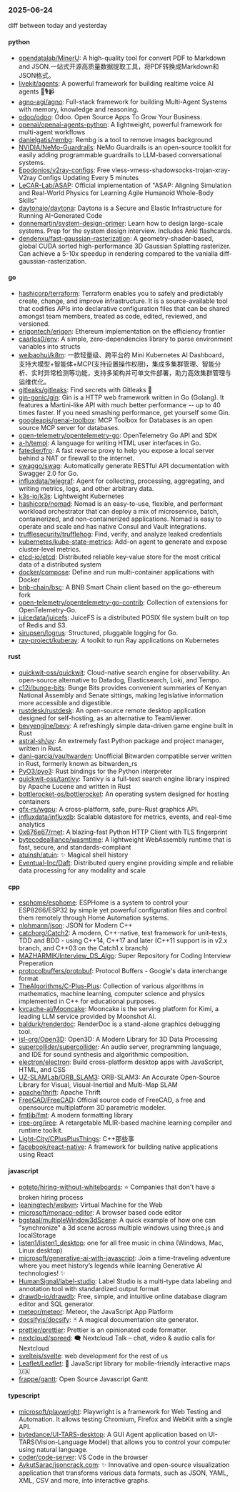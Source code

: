 ### 2025-06-24
diff between today and yesterday

#### python
* [opendatalab/MinerU](https://github.com/opendatalab/MinerU): A high-quality tool for convert PDF to Markdown and JSON.一站式开源高质量数据提取工具，将PDF转换成Markdown和JSON格式。
* [livekit/agents](https://github.com/livekit/agents): A powerful framework for building realtime voice AI agents 🤖🎙️📹
* [agno-agi/agno](https://github.com/agno-agi/agno): Full-stack framework for building Multi-Agent Systems with memory, knowledge and reasoning.
* [odoo/odoo](https://github.com/odoo/odoo): Odoo. Open Source Apps To Grow Your Business.
* [openai/openai-agents-python](https://github.com/openai/openai-agents-python): A lightweight, powerful framework for multi-agent workflows
* [danielgatis/rembg](https://github.com/danielgatis/rembg): Rembg is a tool to remove images background
* [NVIDIA/NeMo-Guardrails](https://github.com/NVIDIA/NeMo-Guardrails): NeMo Guardrails is an open-source toolkit for easily adding programmable guardrails to LLM-based conversational systems.
* [Epodonios/v2ray-configs](https://github.com/Epodonios/v2ray-configs): Free vless-vmess-shadowsocks-trojan-xray-V2ray Configs Updating Every 5 minutes
* [LeCAR-Lab/ASAP](https://github.com/LeCAR-Lab/ASAP): Official implementation of "ASAP: Aligning Simulation and Real-World Physics for Learning Agile Humanoid Whole-Body Skills"
* [daytonaio/daytona](https://github.com/daytonaio/daytona): Daytona is a Secure and Elastic Infrastructure for Running AI-Generated Code
* [donnemartin/system-design-primer](https://github.com/donnemartin/system-design-primer): Learn how to design large-scale systems. Prep for the system design interview. Includes Anki flashcards.
* [dendenxu/fast-gaussian-rasterization](https://github.com/dendenxu/fast-gaussian-rasterization): A geometry-shader-based, global CUDA sorted high-performance 3D Gaussian Splatting rasterizer. Can achieve a 5-10x speedup in rendering compared to the vanialla diff-gaussian-rasterization.

#### go
* [hashicorp/terraform](https://github.com/hashicorp/terraform): Terraform enables you to safely and predictably create, change, and improve infrastructure. It is a source-available tool that codifies APIs into declarative configuration files that can be shared amongst team members, treated as code, edited, reviewed, and versioned.
* [erigontech/erigon](https://github.com/erigontech/erigon): Ethereum implementation on the efficiency frontier
* [caarlos0/env](https://github.com/caarlos0/env): A simple, zero-dependencies library to parse environment variables into structs
* [weibaohui/k8m](https://github.com/weibaohui/k8m): 一款轻量级、跨平台的 Mini Kubernetes AI Dashboard，支持大模型+智能体+MCP(支持设置操作权限)，集成多集群管理、智能分析、实时异常检测等功能，支持多架构并可单文件部署，助力高效集群管理与运维优化。
* [gitleaks/gitleaks](https://github.com/gitleaks/gitleaks): Find secrets with Gitleaks 🔑
* [gin-gonic/gin](https://github.com/gin-gonic/gin): Gin is a HTTP web framework written in Go (Golang). It features a Martini-like API with much better performance -- up to 40 times faster. If you need smashing performance, get yourself some Gin.
* [googleapis/genai-toolbox](https://github.com/googleapis/genai-toolbox): MCP Toolbox for Databases is an open source MCP server for databases.
* [open-telemetry/opentelemetry-go](https://github.com/open-telemetry/opentelemetry-go): OpenTelemetry Go API and SDK
* [a-h/templ](https://github.com/a-h/templ): A language for writing HTML user interfaces in Go.
* [fatedier/frp](https://github.com/fatedier/frp): A fast reverse proxy to help you expose a local server behind a NAT or firewall to the internet.
* [swaggo/swag](https://github.com/swaggo/swag): Automatically generate RESTful API documentation with Swagger 2.0 for Go.
* [influxdata/telegraf](https://github.com/influxdata/telegraf): Agent for collecting, processing, aggregating, and writing metrics, logs, and other arbitrary data.
* [k3s-io/k3s](https://github.com/k3s-io/k3s): Lightweight Kubernetes
* [hashicorp/nomad](https://github.com/hashicorp/nomad): Nomad is an easy-to-use, flexible, and performant workload orchestrator that can deploy a mix of microservice, batch, containerized, and non-containerized applications. Nomad is easy to operate and scale and has native Consul and Vault integrations.
* [trufflesecurity/trufflehog](https://github.com/trufflesecurity/trufflehog): Find, verify, and analyze leaked credentials
* [kubernetes/kube-state-metrics](https://github.com/kubernetes/kube-state-metrics): Add-on agent to generate and expose cluster-level metrics.
* [etcd-io/etcd](https://github.com/etcd-io/etcd): Distributed reliable key-value store for the most critical data of a distributed system
* [docker/compose](https://github.com/docker/compose): Define and run multi-container applications with Docker
* [bnb-chain/bsc](https://github.com/bnb-chain/bsc): A BNB Smart Chain client based on the go-ethereum fork
* [open-telemetry/opentelemetry-go-contrib](https://github.com/open-telemetry/opentelemetry-go-contrib): Collection of extensions for OpenTelemetry-Go.
* [juicedata/juicefs](https://github.com/juicedata/juicefs): JuiceFS is a distributed POSIX file system built on top of Redis and S3.
* [sirupsen/logrus](https://github.com/sirupsen/logrus): Structured, pluggable logging for Go.
* [ray-project/kuberay](https://github.com/ray-project/kuberay): A toolkit to run Ray applications on Kubernetes

#### rust
* [quickwit-oss/quickwit](https://github.com/quickwit-oss/quickwit): Cloud-native search engine for observability. An open-source alternative to Datadog, Elasticsearch, Loki, and Tempo.
* [c12i/bunge-bits](https://github.com/c12i/bunge-bits): Bunge Bits provides convenient summaries of Kenyan National Assembly and Senate sittings, making legislative information more accessible and digestible.
* [rustdesk/rustdesk](https://github.com/rustdesk/rustdesk): An open-source remote desktop application designed for self-hosting, as an alternative to TeamViewer.
* [bevyengine/bevy](https://github.com/bevyengine/bevy): A refreshingly simple data-driven game engine built in Rust
* [astral-sh/uv](https://github.com/astral-sh/uv): An extremely fast Python package and project manager, written in Rust.
* [dani-garcia/vaultwarden](https://github.com/dani-garcia/vaultwarden): Unofficial Bitwarden compatible server written in Rust, formerly known as bitwarden_rs
* [PyO3/pyo3](https://github.com/PyO3/pyo3): Rust bindings for the Python interpreter
* [quickwit-oss/tantivy](https://github.com/quickwit-oss/tantivy): Tantivy is a full-text search engine library inspired by Apache Lucene and written in Rust
* [bottlerocket-os/bottlerocket](https://github.com/bottlerocket-os/bottlerocket): An operating system designed for hosting containers
* [gfx-rs/wgpu](https://github.com/gfx-rs/wgpu): A cross-platform, safe, pure-Rust graphics API.
* [influxdata/influxdb](https://github.com/influxdata/influxdb): Scalable datastore for metrics, events, and real-time analytics
* [0x676e67/rnet](https://github.com/0x676e67/rnet): A blazing-fast Python HTTP Client with TLS fingerprint
* [bytecodealliance/wasmtime](https://github.com/bytecodealliance/wasmtime): A lightweight WebAssembly runtime that is fast, secure, and standards-compliant
* [atuinsh/atuin](https://github.com/atuinsh/atuin): ✨ Magical shell history
* [Eventual-Inc/Daft](https://github.com/Eventual-Inc/Daft): Distributed query engine providing simple and reliable data processing for any modality and scale

#### cpp
* [esphome/esphome](https://github.com/esphome/esphome): ESPHome is a system to control your ESP8266/ESP32 by simple yet powerful configuration files and control them remotely through Home Automation systems.
* [nlohmann/json](https://github.com/nlohmann/json): JSON for Modern C++
* [catchorg/Catch2](https://github.com/catchorg/Catch2): A modern, C++-native, test framework for unit-tests, TDD and BDD - using C++14, C++17 and later (C++11 support is in v2.x branch, and C++03 on the Catch1.x branch)
* [MAZHARMIK/Interview_DS_Algo](https://github.com/MAZHARMIK/Interview_DS_Algo): Super Repository for Coding Interview Preperation
* [protocolbuffers/protobuf](https://github.com/protocolbuffers/protobuf): Protocol Buffers - Google's data interchange format
* [TheAlgorithms/C-Plus-Plus](https://github.com/TheAlgorithms/C-Plus-Plus): Collection of various algorithms in mathematics, machine learning, computer science and physics implemented in C++ for educational purposes.
* [kvcache-ai/Mooncake](https://github.com/kvcache-ai/Mooncake): Mooncake is the serving platform for Kimi, a leading LLM service provided by Moonshot AI.
* [baldurk/renderdoc](https://github.com/baldurk/renderdoc): RenderDoc is a stand-alone graphics debugging tool.
* [isl-org/Open3D](https://github.com/isl-org/Open3D): Open3D: A Modern Library for 3D Data Processing
* [supercollider/supercollider](https://github.com/supercollider/supercollider): An audio server, programming language, and IDE for sound synthesis and algorithmic composition.
* [electron/electron](https://github.com/electron/electron): Build cross-platform desktop apps with JavaScript, HTML, and CSS
* [UZ-SLAMLab/ORB_SLAM3](https://github.com/UZ-SLAMLab/ORB_SLAM3): ORB-SLAM3: An Accurate Open-Source Library for Visual, Visual-Inertial and Multi-Map SLAM
* [apache/thrift](https://github.com/apache/thrift): Apache Thrift
* [FreeCAD/FreeCAD](https://github.com/FreeCAD/FreeCAD): Official source code of FreeCAD, a free and opensource multiplatform 3D parametric modeler.
* [fmtlib/fmt](https://github.com/fmtlib/fmt): A modern formatting library
* [iree-org/iree](https://github.com/iree-org/iree): A retargetable MLIR-based machine learning compiler and runtime toolkit.
* [Light-City/CPlusPlusThings](https://github.com/Light-City/CPlusPlusThings): C++那些事
* [facebook/react-native](https://github.com/facebook/react-native): A framework for building native applications using React

#### javascript
* [poteto/hiring-without-whiteboards](https://github.com/poteto/hiring-without-whiteboards): ⭐️ Companies that don't have a broken hiring process
* [leaningtech/webvm](https://github.com/leaningtech/webvm): Virtual Machine for the Web
* [microsoft/monaco-editor](https://github.com/microsoft/monaco-editor): A browser based code editor
* [bgstaal/multipleWindow3dScene](https://github.com/bgstaal/multipleWindow3dScene): A quick example of how one can "synchronize" a 3d scene across multiple windows using three.js and localStorage
* [listen1/listen1_desktop](https://github.com/listen1/listen1_desktop): one for all free music in china (Windows, Mac, Linux desktop)
* [microsoft/generative-ai-with-javascript](https://github.com/microsoft/generative-ai-with-javascript): Join a time-traveling adventure where you meet history’s legends while learning Generative AI technologies! ✨
* [HumanSignal/label-studio](https://github.com/HumanSignal/label-studio): Label Studio is a multi-type data labeling and annotation tool with standardized output format
* [drawdb-io/drawdb](https://github.com/drawdb-io/drawdb): Free, simple, and intuitive online database diagram editor and SQL generator.
* [meteor/meteor](https://github.com/meteor/meteor): Meteor, the JavaScript App Platform
* [docsifyjs/docsify](https://github.com/docsifyjs/docsify): 🃏 A magical documentation site generator.
* [prettier/prettier](https://github.com/prettier/prettier): Prettier is an opinionated code formatter.
* [nextcloud/spreed](https://github.com/nextcloud/spreed): 🗨️ Nextcloud Talk – chat, video & audio calls for Nextcloud
* [sveltejs/svelte](https://github.com/sveltejs/svelte): web development for the rest of us
* [Leaflet/Leaflet](https://github.com/Leaflet/Leaflet): 🍃 JavaScript library for mobile-friendly interactive maps 🇺🇦
* [frappe/gantt](https://github.com/frappe/gantt): Open Source Javascript Gantt

#### typescript
* [microsoft/playwright](https://github.com/microsoft/playwright): Playwright is a framework for Web Testing and Automation. It allows testing Chromium, Firefox and WebKit with a single API.
* [bytedance/UI-TARS-desktop](https://github.com/bytedance/UI-TARS-desktop): A GUI Agent application based on UI-TARS(Vision-Language Model) that allows you to control your computer using natural language.
* [coder/code-server](https://github.com/coder/code-server): VS Code in the browser
* [AykutSarac/jsoncrack.com](https://github.com/AykutSarac/jsoncrack.com): ✨ Innovative and open-source visualization application that transforms various data formats, such as JSON, YAML, XML, CSV and more, into interactive graphs.
